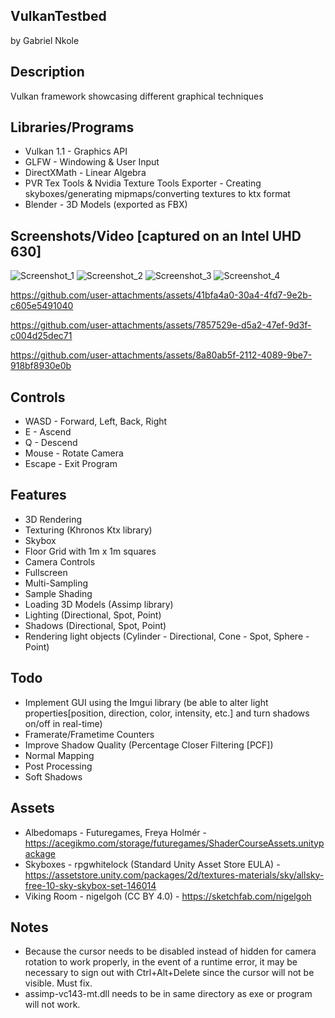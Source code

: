 ## VulkanTestbed
by Gabriel Nkole

## Description
Vulkan framework showcasing different graphical techniques

## Libraries/Programs
- Vulkan 1.1 - Graphics API
- GLFW - Windowing & User Input
- DirectXMath - Linear Algebra
- PVR Tex Tools & Nvidia Texture Tools Exporter - Creating skyboxes/generating mipmaps/converting textures to ktx format
- Blender - 3D Models (exported as FBX)

## Screenshots/Video [captured on an Intel UHD 630]
![Screenshot_1](https://github.com/user-attachments/assets/d4020951-f881-4fef-b4a8-35da20c23671)
![Screenshot_2](https://github.com/user-attachments/assets/2893df5c-96eb-4324-94a4-d87befe8bcb3)
![Screenshot_3](https://github.com/user-attachments/assets/6cc1262a-2736-4ae3-b536-2efab6ddc323)
![Screenshot_4](https://github.com/user-attachments/assets/6f4559b4-ef32-4b0e-84e5-5f61924a7f02)

https://github.com/user-attachments/assets/41bfa4a0-30a4-4fd7-9e2b-c605e5491040

https://github.com/user-attachments/assets/7857529e-d5a2-47ef-9d3f-c004d25dec71

https://github.com/user-attachments/assets/8a80ab5f-2112-4089-9be7-918bf8930e0b

## Controls
- WASD - Forward, Left, Back, Right
- E - Ascend
- Q - Descend
- Mouse - Rotate Camera
- Escape - Exit Program

## Features
- 3D Rendering
- Texturing (Khronos Ktx library)
- Skybox
- Floor Grid with 1m x 1m squares
- Camera Controls
- Fullscreen
- Multi-Sampling
- Sample Shading
- Loading 3D Models (Assimp library)
- Lighting (Directional, Spot, Point)
- Shadows (Directional, Spot, Point)
- Rendering light objects (Cylinder - Directional, Cone - Spot, Sphere - Point)  

## Todo
- Implement GUI using the Imgui library (be able to alter light properties[position, direction, color, intensity, etc.] and turn shadows on/off in real-time)
- Framerate/Frametime Counters
- Improve Shadow Quality (Percentage Closer Filtering [PCF])
- Normal Mapping
- Post Processing
- Soft Shadows

## Assets
- Albedomaps - Futuregames, Freya Holmér - https://acegikmo.com/storage/futuregames/ShaderCourseAssets.unitypackage
- Skyboxes - rpgwhitelock (Standard Unity Asset Store EULA) - https://assetstore.unity.com/packages/2d/textures-materials/sky/allsky-free-10-sky-skybox-set-146014
- Viking Room - nigelgoh (CC BY 4.0) - https://sketchfab.com/nigelgoh

## Notes
- Because the cursor needs to be disabled instead of hidden for camera rotation to work properly, in the event of a runtime error, it may be necessary to sign out with Ctrl+Alt+Delete since the cursor will not be visible. Must fix.
- assimp-vc143-mt.dll needs to be in same directory as exe or program will not work.
